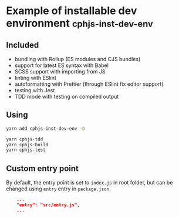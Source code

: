 # Example of installable dev environment <small>cphjs-inst-dev-env</small>

## Included
 - bundling with Rollup (ES modules and CJS bundles)
 - support for latest ES syntax with Babel
 - SCSS support with importing from JS
 - linting with ESlint
 - autoformatting with Prettier (through ESlint fix editor support)
 - testing with Jest
 - TDD mode with testing on compiled output

## Using

```bash
yarn add cphjs-inst-dev-env -D
```

```bash
yarn cphjs-tdd
yarn cphjs-build
yarn cphjs-test
```

## Custom entry point
By default, the entry point is set to `index.js` in root folder, but can be changed using `entry` entry in `package.json`.

```json
    ...
    "entry": "src/entry.js",
    ...
```